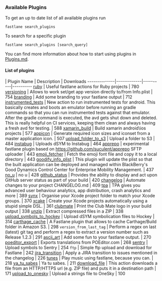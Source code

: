 ### Available Plugins

To get an up to date list of all available plugins run

```
fastlane search_plugins
```

To search for a specific plugin

```
fastlane search_plugins [search_query]
```

You can find more information about how to start using plugins in [Plugins.md](https://github.com/fastlane/fastlane/blob/master/fastlane/docs/Plugins.md).

#### List of plugins

| Plugin Name | Description | Downloads
--------------|-------------|----------|----------
[ruby](https://github.com/KrauseFx/fastlane-plugin-ruby) | Useful fastlane actions for Ruby projects | 780
[versioning](https://github.com/SiarheiFedartsou/fastlane-plugin-versioning) | Allows to work set/get app version directly to/from Info.plist | 754
[branding](https://github.com/snatchev/fastlane-branding-plugin) | Add some branding to your fastlane output | 712
[instrumented_tests](https://github.com/joshrlesch/fastlane-plugin-instrumented_tests) | New action to run instrumented tests for android. This basically creates and boots an emulator before running an gradle commands so that you can run instrumented tests against that emulator. After the gradle command is executed, the avd gets shut down and deleted. This is really helpful on CI services, keeping them clean and always having a fresh avd for testing. | 588
[xamarin_build](https://github.com/punksta/fastlane-plugin-xamarin_build) | Build xamarin android\ios projects | 577
[appicon](https://github.com/neonichu/fastlane-plugin-appicon) | Generate required icon sizes and iconset from a master application icon. | 507
[upload_folder_to_s3](https://github.com/teriiehina/fastlane-plugin-upload_folder_to_s3) | Upload a folder to S3 | 484
[instabug](https://github.com/SiarheiFedartsou/fastlane-plugin-instabug) | Uploads dSYM to Instabug | 464
[apprepo](https://github.com/suculent/fastlane-plugin-apprepo) | experimental fastlane plugin based on https://github.com/suculent/apprepo SFTP uploader | 443
[emoji_fetcher](https://github.com/Themoji/ios/tree/master/fastlane-plugin-emoji_fetcher) | Fetch the emoji font file and copy it to a local directory | 443
[goodify_info_plist](https://github.com/lyndsey-ferguson/fastlane-plugin-goodify_info_plist) | This plugin will update the plist so that the built application can be deployed and managed within BlackBerry's Good Dynamics Control Center for Enterprise Mobility Management. | 437
[no_u](https://github.com/neonichu/fastlane-plugin-no_u) | no u | 428
[github_status](https://github.com/mfurtak/fastlane-plugin-github_status) | Provides the ability to display and act upon GitHub server status as part of your build | 420
[changelog](https://github.com/pajapro/fastlane-plugin-changelog) | Automate changes to your project CHANGELOG.md | 409
[tpa](https://github.com/mbogh/fastlane-plugin-tpa) | TPA gives you advanced user behaviour analytics, app distribution, crash analytics and more | 389
[synx](https://github.com/afonsograca/fastlane-plugin-synx) | Organise your Xcode project folder to match your Xcode groups. | 370
[xcake](https://github.com/jcampbell05/xcake/) | Create your Xcode projects automatically using a stupid simple DSL. | 361
[clubmate](https://github.com/KrauseFx/fastlane-plugin-clubmate) | Print the Club Mate logo in your build output | 338
[unzip](https://github.com/maxoly/fastlane-plugin-unzip) | Extract compressed files in a ZIP | 338
[upload_symbols_to_hockey](https://github.com/justin/fastlane-plugin-upload_symbols_to_hockey) | Upload dSYM symbolication files to Hockey | 314
[carthage_cache](https://github.com/thii/fastlane-plugin-carthage_cache) | A Fastlane plugin that allows to cache Carthage/Build folder in Amazon S3. | 298
`version_from_last_tag` | Perform a regex on last (latest) git tag and perform a regex to extract a version number such as Release 1.2.3 | 291
[ascii_art](https://github.com/neonichu/fastlane-ascii-art) | Add some fun to your fastlane output. | 270
[poeditor_export](https://github.com/Supmenow/fastlane-plugin-poeditor_export) | Exports translations from POEditor.com | 268
[sentry](https://github.com/getsentry/sentry-fastlane) | Upload symbols to Sentry | 254
`ftp` | Simple ftp upload and download for Fastlane | 242
[jira_transition](https://github.com/valeriomazzeo/fastlane-plugin-jira_transition) | Apply a JIRA transition to issues mentioned in the changelog | 226
[tunes](https://github.com/neonichu/fastlane-tunes) | Play music using fastlane, because you can. | 218
[ya_tu_sabes](https://github.com/neonichu/fastlane-plugin-ya_tu_sabes) | Ya tu sabes. | 211
[download_file](https://github.com/maxoly/fastlane-plugin-download_file) | This action downloads a file from an HTTP/HTTPS url (e.g. ZIP file) and puts it in a destination path | 171
[upload_to_onesky](https://github.com/joshrlesch/fastlane-plugin-upload_to_onesky) | Upload a strings file to OneSky | 100
